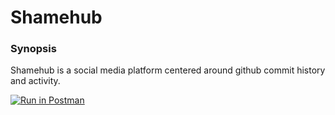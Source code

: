 # Shamehub

### Synopsis
Shamehub is a social media platform centered around github commit history and activity. 

[![Run in Postman](https://run.pstmn.io/button.svg)](https://app.getpostman.com/run-collection/6a567e9ec351dec956e0)
